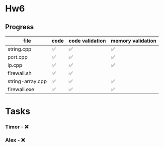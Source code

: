 # Hw6

## Progress

<!---:white_check_mark:
:x:-->

|  file  |  code  |  code validation  |  memory validation  |
| ------ | ------ | ----------------- | ------------------- |
|string.cpp| :white_check_mark:|:white_check_mark:|:white_check_mark:|
|port.cpp|:white_check_mark:|:white_check_mark:|:white_check_mark:|
|ip.cpp|:white_check_mark:|:white_check_mark:|:white_check_mark:|
|firewall.sh|:white_check_mark:|:white_check_mark:|
|string-array.cpp|:white_check_mark:|:white_check_mark:|:white_check_mark:|
|firewall.exe|:white_check_mark:|:white_check_mark:|:white_check_mark:|

# Tasks
### Timor - :x:

### Alex - :x:
